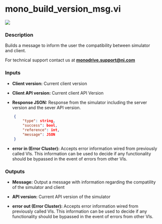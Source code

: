 # mono_build_version_msg.vi

<p class="img_container">
<img class="lg_img" src="../mono_build_version_msg.png"/>
</p>

### Description

Builds a message to inform the user the compatibility between simulator and client.

For technical support contact us at <b>monodrive.support@ni.com</b> 

### Inputs

- **Client version:**  Current client version
 

- **Client API version:**  Current client API Version
 

- **Response JSON:**  Response from the simulator including the server version and
the sever API version.   

```json
    {
        "type": string,
        "success": bool,
        "reference": int,
        "message": JSON
    }
```
 

- **error in (Error Cluster):** Accepts error information wired from previously called VIs. This information can be used to decide if any functionality should be bypassed in the event of errors from other VIs. 

### Outputs

- **Message:**  Output a message with information regarding the compatility
of the simulator and client
 

- **API version:**  Current API version of the simulator
 

- **error out (Error Cluster):** Accepts error information wired from previously called VIs. This information can be used to decide if any functionality should be bypassed in the event of errors from other VIs. 

<p>&nbsp;</p>
